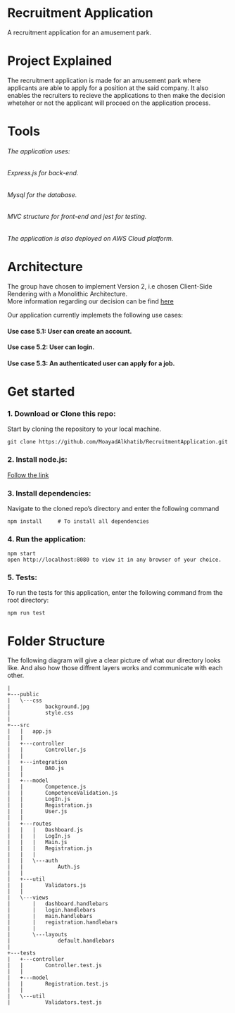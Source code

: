 # Recruitment Application
A recruitment application for an amusement park.


# Project Explained
The recruitment  application is made for an amusement park where applicants are able to apply for a position at the said company. It also enables the recruiters to recieve the applications to then make the decision wheteher or not the applicant  will proceed on the application process.


# Tools
###### The application uses:
###### Express.js for back-end.
###### Mysql for the database.
###### MVC structure for front-end and jest for testing. 
###### The application is also deployed on AWS Cloud platform.

# Architecture
The group have chosen to implement Version 2, i.e chosen Client-Side Rendering with a Monolithic Architecture.  
More information regarding our decision can be find [here](https://github.com/MoayadAlkhatib/RecruitmentApplication/wiki/Decision-Log)


Our application currently implemets the following use cases:
#### Use case 5.1: User can create an account.
#### Use case 5.2: User can login.
#### Use case 5.3: An authenticated user can apply for a job.



# Get started
### 1. Download or Clone this repo:
Start by cloning the repository to your local machine. <br />
```
git clone https://github.com/MoayadAlkhatib/RecruitmentApplication.git
```

### 2. Install node.js:
[Follow the link](https://nodejs.org/en/)



### 3. Install dependencies:
Navigate to the cloned repo’s directory and enter the following command <br />
```
npm install     # To install all dependencies
```

### 4. Run the application:
```
npm start  
open http://localhost:8080 to view it in any browser of your choice.
``` 

### 5. Tests:

To run the tests for this application, enter the following command from the root directory:

```
npm run test
```





# Folder Structure
The following diagram will give a clear picture of what our directory looks like. And also how those diffrent layers works and communicate with each other.
```
|               
+---public
|   \---css
|           background.jpg
|           style.css
|           
+---src
|   |   app.js
|   |   
|   +---controller
|   |       Controller.js
|   |       
|   +---integration
|   |       DAO.js
|   |       
|   +---model
|   |       Competence.js
|   |       CompetenceValidation.js
|   |       LogIn.js
|   |       Registration.js
|   |       User.js
|   |       
|   +---routes
|   |   |   Dashboard.js
|   |   |   LogIn.js
|   |   |   Main.js
|   |   |   Registration.js
|   |   |   
|   |   \---auth
|   |           Auth.js
|   |           
|   +---util
|   |       Validators.js
|   |       
|   \---views
|       |   dashboard.handlebars
|       |   login.handlebars
|       |   main.handlebars
|       |   registration.handlebars
|       |   
|       \---layouts
|               default.handlebars
|               
+---tests
|   +---controller
|   |       Controller.test.js
|   |       
|   +---model
|   |       Registration.test.js
|   |       
|   \---util
|           Validators.test.js

```
